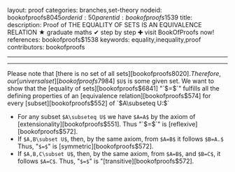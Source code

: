 layout: proof
categories: branches,set-theory
nodeid: bookofproofs$8045
orderid: 50
parentid: bookofproofs$1539
title: 
description:  Proof of THE EQUALITY OF SETS IS AN EQUIVALENCE RELATION &#9733; graduate maths &#10004; step by step &#10010; visit BookOfProofs now!
references: bookofproofs$1538
keywords: equality,inequality,proof
contributors: bookofproofs

---


---

Please note that [there is no set of all sets][bookofproofs$8020]. Therefore, our [universal set][bookofproofs$7984] `$U$` is some given set. We want to show that the [equality of sets][bookofproofs$6841] "`$=$`" fulfills all the defining properties of an [equivalence relation][bookofproofs$574] for every [subset][bookofproofs$552] of `$A\subseteq U:$`

* For any subset `$A\subseteq U$` we have `$A=A$` by the axiom of [extensionality][bookofproofs$551]. Thus "`$=$`" is [reflexive][bookofproofs$572].
* If `$A,B\subset U$`, then, by the same axiom, from `$A=B$` it follows `$B=A.$` Thus, "`$=$`" is [symmetric][bookofproofs$572].
* If `$A,B,C\subset U$`, then, by the same axiom, from `$A=B$`, and `$B=C$`, it follows `$A=C$`. Thus, "`$=$`" is "[transitive][bookofproofs$572].